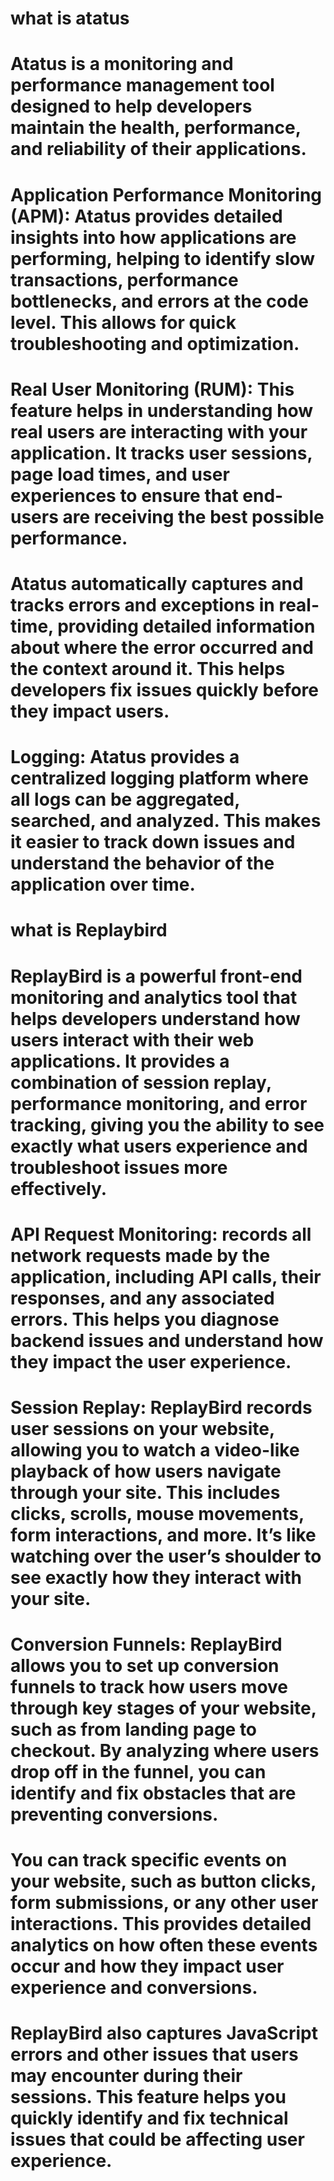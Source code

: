 # what is atatus

  # Atatus is a monitoring and performance management tool designed to help developers maintain the health, performance, and reliability of their applications.

  # Application Performance Monitoring (APM): Atatus provides detailed insights into how applications are performing, helping to identify slow transactions, performance bottlenecks, and errors at the code level. This allows for quick troubleshooting and optimization.

  # Real User Monitoring (RUM): This feature helps in understanding how real users are interacting with your application. It tracks user sessions, page load times, and user experiences to ensure that end-users are receiving the best possible performance.

  # Atatus automatically captures and tracks errors and exceptions in real-time, providing detailed information about where the error occurred and the context around it. This helps developers fix issues quickly before they impact users.

  # Logging: Atatus provides a centralized logging platform where all logs can be aggregated, searched, and analyzed. This makes it easier to track down issues and understand the behavior of the application over time.


# what is Replaybird

  # ReplayBird  is a powerful front-end monitoring and analytics tool that helps developers understand how users interact with their web applications. It provides a combination of session replay, performance monitoring, and error tracking, giving you the ability to see exactly what users experience and troubleshoot issues more effectively.

  # API Request Monitoring: records all network requests made by the application, including API calls, their responses, and any associated errors. This helps you diagnose backend issues and understand how they impact the user experience.
  # Session Replay: ReplayBird records user sessions on your website, allowing you to watch a video-like playback of how users navigate through your site. This includes clicks, scrolls, mouse movements, form interactions, and more. It’s like watching over the user’s shoulder to see exactly how they interact with your site.

  # Conversion Funnels: ReplayBird allows you to set up conversion funnels to track how users move through key stages of your website, such as from landing page to checkout. By analyzing where users drop off in the funnel, you can identify and fix obstacles that are preventing conversions.

  # You can track specific events on your website, such as button clicks, form submissions, or any other user interactions. This provides detailed analytics on how often these events occur and how they impact user experience and conversions.

  # ReplayBird also captures JavaScript errors and other issues that users may encounter during their sessions. This feature helps you quickly identify and fix technical issues that could be affecting user experience.

